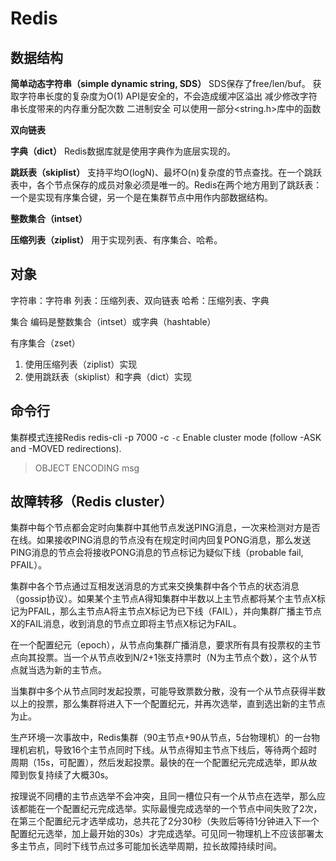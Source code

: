# Redis

## 数据结构

**简单动态字符串（simple dynamic string, SDS）**
  SDS保存了free/len/buf。
  获取字符串长度的复杂度为O(1)
  API是安全的，不会造成缓冲区溢出
  减少修改字符串长度带来的内存重分配次数
  二进制安全
  可以使用一部分<string.h>库中的函数

**双向链表**

**字典（dict）**
Redis数据库就是使用字典作为底层实现的。

**跳跃表（skiplist）**
支持平均O(logN)、最坏O(n)复杂度的节点查找。在一个跳跃表中，各个节点保存的成员对象必须是唯一的。Redis在两个地方用到了跳跃表：一个是实现有序集合键，另一个是在集群节点中用作内部数据结构。

**整数集合（intset）**

**压缩列表（ziplist）**
用于实现列表、有序集合、哈希。


## 对象

字符串：字符串
列表：压缩列表、双向链表
哈希：压缩列表、字典

集合
编码是整数集合（intset）或字典（hashtable）

有序集合（zset）
1. 使用压缩列表（ziplist）实现
2. 使用跳跃表（skiplist）和字典（dict）实现



## 命令行

集群模式连接Redis
redis-cli -p 7000 -c
`-c` Enable cluster mode (follow -ASK and -MOVED redirections).

> OBJECT ENCODING msg

## 故障转移（Redis cluster）

集群中每个节点都会定时向集群中其他节点发送PING消息，一次来检测对方是否在线。如果接收PING消息的节点没有在规定时间内回复PONG消息，那么发送PING消息的节点会将接收PONG消息的节点标记为疑似下线（probable fail, PFAIL）。

集群中各个节点通过互相发送消息的方式来交换集群中各个节点的状态消息（gossip协议）。如果某个主节点A得知集群中半数以上主节点都将某个主节点X标记为PFAIL，那么主节点A将主节点X标记为已下线（FAIL），并向集群广播主节点X的FAIL消息，收到消息的节点立即将主节点X标记为FAIL。

在一个配置纪元（epoch），从节点向集群广播消息，要求所有具有投票权的主节点向其投票。当一个从节点收到N/2+1张支持票时（N为主节点个数），这个从节点就当选为新的主节点。

当集群中多个从节点同时发起投票，可能导致票数分散，没有一个从节点获得半数以上的投票，那么集群将进入下一个配置纪元，并再次选举，直到选出新的主节点为止。

生产环境一次事故中，Redis集群（90主节点+90从节点，5台物理机）的一台物理机宕机，导致16个主节点同时下线。从节点得知主节点下线后，等待两个超时周期（15s，可配置），然后发起投票。最快的在一个配置纪元完成选举，即从故障到恢复持续了大概30s。

按理说不同槽的主节点选举不会冲突，且同一槽位只有一个从节点在选举，那么应该都能在一个配置纪元完成选举。实际最慢完成选举的一个节点中间失败了2次，在第三个配置纪元才选举成功，总共花了2分30秒（失败后等待1分钟进入下一个配置纪元选举，加上最开始的30s）才完成选举。可见同一物理机上不应该部署太多主节点，同时下线节点过多可能加长选举周期，拉长故障持续时间。